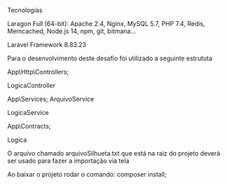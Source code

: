Tecnologias

Laragon Full (64-bit): Apache 2.4, Nginx, MySQL 5.7, PHP 7.4, Redis, Memcached, Node.js 14, npm, git, bitmana…

Laravel Framework 8.83.23


Para o desenvolvimento deste desafio foi utilizado a seguinte estrututa

App\Http\Controllers;

LogicaController

App\Services;
ArquivoService

LogicaService

App\Contracts;

Logica


O arquivo chamado arquivoSilhueta.txt que está na raiz do projeto deverá ser usado para fazer a importação via tela

Ao baixar o projeto rodar o comando:
composer install;


